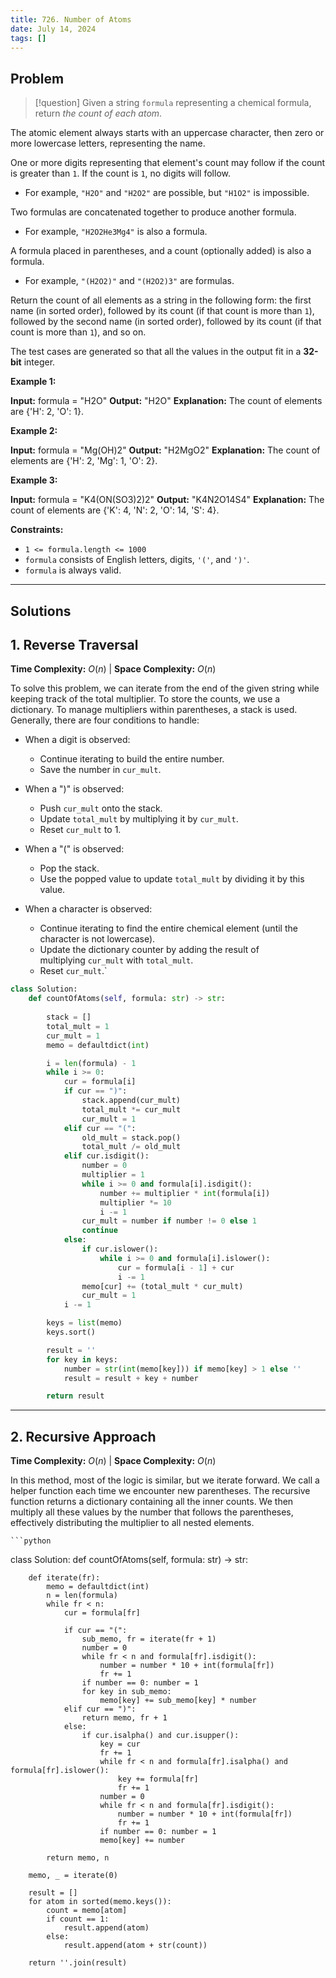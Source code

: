 ```yaml
---
title: 726. Number of Atoms
date: July 14, 2024
tags: []
---
```

## Problem

>[!question]
>Given a string `formula` representing a chemical formula, return _the count of each atom_. 

The atomic element always starts with an uppercase character, then zero or more lowercase letters, representing the name.

One or more digits representing that element's count may follow if the count is greater than `1`. If the count is `1`, no digits will follow.

- For example, `"H2O"` and `"H2O2"` are possible, but `"H1O2"` is impossible.

Two formulas are concatenated together to produce another formula.

- For example, `"H2O2He3Mg4"` is also a formula.

A formula placed in parentheses, and a count (optionally added) is also a formula.

- For example, `"(H2O2)"` and `"(H2O2)3"` are formulas.

Return the count of all elements as a string in the following form: the first name (in sorted order), followed by its count (if that count is more than `1`), followed by the second name (in sorted order), followed by its count (if that count is more than `1`), and so on.

The test cases are generated so that all the values in the output fit in a **32-bit** integer.

**Example 1:**

**Input:** formula = "H2O"
**Output:** "H2O"
**Explanation:** The count of elements are {'H': 2, 'O': 1}.

**Example 2:**

**Input:** formula = "Mg(OH)2"
**Output:** "H2MgO2"
**Explanation:** The count of elements are {'H': 2, 'Mg': 1, 'O': 2}.

**Example 3:**

**Input:** formula = "K4(ON(SO3)2)2"
**Output:** "K4N2O14S4"
**Explanation:** The count of elements are {'K': 4, 'N': 2, 'O': 14, 'S': 4}.

**Constraints:**

- `1 <= formula.length <= 1000`
- `formula` consists of English letters, digits, `'('`, and `')'`.
- `formula` is always valid.

---

## Solutions

## 1. Reverse Traversal

**Time Complexity:** $O(n)$  |  **Space Complexity:** $O(n)$

To solve this problem, we can iterate from the end of the given string while keeping track of the total multiplier. To store the counts, we use a dictionary. To manage multipliers within parentheses, a stack is used. Generally, there are four conditions to handle:

- When a digit is observed:
    - Continue iterating to build the entire number.
    - Save the number in `cur_mult`.

- When a ")" is observed:    
    - Push `cur_mult` onto the stack.
    - Update `total_mult` by multiplying it by `cur_mult`.
    - Reset `cur_mult` to 1.

- When a "(" is observed:    
    - Pop the stack.
    - Use the popped value to update `total_mult` by dividing it by this value.
    
- When a character is observed:
    - Continue iterating to find the entire chemical element (until the character is not lowercase).
    - Update the dictionary counter by adding the result of multiplying `cur_mult` with `total_mult`.
    - Reset `cur_mult`.`


```python
class Solution:
    def countOfAtoms(self, formula: str) -> str:
        
        stack = []
        total_mult = 1 
        cur_mult = 1
        memo = defaultdict(int)

        i = len(formula) - 1
        while i >= 0:
            cur = formula[i]
            if cur == ")":
                stack.append(cur_mult)
                total_mult *= cur_mult
                cur_mult = 1
            elif cur == "(":
                old_mult = stack.pop()
                total_mult /= old_mult
            elif cur.isdigit():
                number = 0
                multiplier = 1
                while i >= 0 and formula[i].isdigit():
                    number += multiplier * int(formula[i])
                    multiplier *= 10
                    i -= 1
                cur_mult = number if number != 0 else 1
                continue
            else:
                if cur.islower():
                    while i >= 0 and formula[i].islower():
                        cur = formula[i - 1] + cur
                        i -= 1
                memo[cur] += (total_mult * cur_mult)
                cur_mult = 1
            i -= 1

        keys = list(memo)
        keys.sort()

        result = ''
        for key in keys:
            number = str(int(memo[key])) if memo[key] > 1 else ''
            result = result + key + number

        return result

```

---
## 2. Recursive Approach

**Time Complexity:** $O(n)$  |  **Space Complexity:** $O(n)$

In this method, most of the logic is similar, but we iterate forward. We call a helper function each time we encounter new parentheses. The recursive function returns a dictionary containing all the inner counts. We then multiply all these values by the number that follows the parentheses, effectively distributing the multiplier to all nested elements.

	```python
class Solution:
    def countOfAtoms(self, formula: str) -> str:
        
        def iterate(fr): 
            memo = defaultdict(int)
            n = len(formula)
            while fr < n:
                cur = formula[fr]

                if cur == "(":
                    sub_memo, fr = iterate(fr + 1)
                    number = 0
                    while fr < n and formula[fr].isdigit():
                        number = number * 10 + int(formula[fr])
                        fr += 1
                    if number == 0: number = 1
                    for key in sub_memo:
                        memo[key] += sub_memo[key] * number
                elif cur == ")":
                    return memo, fr + 1
                else:
                    if cur.isalpha() and cur.isupper():
                        key = cur
                        fr += 1
                        while fr < n and formula[fr].isalpha() and formula[fr].islower():
                            key += formula[fr]
                            fr += 1
                        number = 0
                        while fr < n and formula[fr].isdigit():
                            number = number * 10 + int(formula[fr])
                            fr += 1
                        if number == 0: number = 1
                        memo[key] += number

            return memo, n

        memo, _ = iterate(0)

        result = []
        for atom in sorted(memo.keys()):
            count = memo[atom]
            if count == 1:
                result.append(atom)
            else:
                result.append(atom + str(count))
        
        return ''.join(result)

```